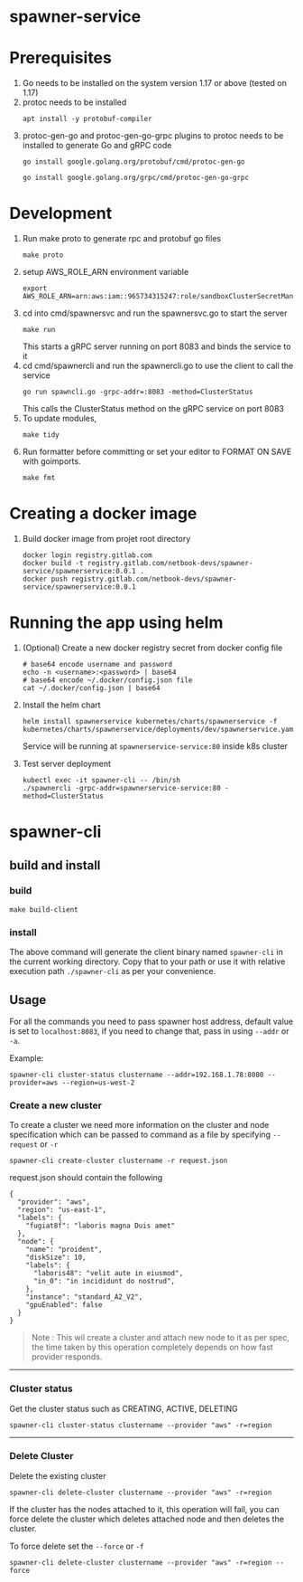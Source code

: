 # spawner-service

# Prerequisites
1. Go needs to be installed on the system version 1.17 or above (tested on 1.17)
2. protoc needs to be installed
    ```
    apt install -y protobuf-compiler
    ```
3. protoc-gen-go and protoc-gen-go-grpc plugins to protoc needs to be installed to generate Go and gRPC code
    ```
    go install google.golang.org/protobuf/cmd/protoc-gen-go
    
    go install google.golang.org/grpc/cmd/protoc-gen-go-grpc
    ```



# Development

1. Run make proto to generate rpc and protobuf go files
    ```
    make proto
    ```
2. setup AWS_ROLE_ARN environment variable
    ```
    export AWS_ROLE_ARN=arn:aws:iam::965734315247:role/sandboxClusterSecretManagerRole
    ```
3. cd into cmd/spawnersvc and run the spawnersvc.go to start the server
    ```
    make run
    ```
    This starts a gRPC server running on port 8083 and binds the service to it
4. cd cmd/spawnercli and run the spawnercli.go to use the client to call the service
    ```
    go run spawncli.go -grpc-addr=:8083 -method=ClusterStatus
    ```
    This calls the ClusterStatus method on the gRPC service on port 8083
5. To update modules,
    ```
    make tidy
    ```
6. Run formatter before committing or set your editor to FORMAT ON SAVE with goimports.
    ```
    make fmt
    ```

# Creating a docker image

1. Build docker image from projet root directory
    ```
    docker login registry.gitlab.com
    docker build -t registry.gitlab.com/netbook-devs/spawner-service/spawnerservice:0.0.1 .
    docker push registry.gitlab.com/netbook-devs/spawner-service/spawnerservice:0.0.1
    ```

# Running the app using helm

1. (Optional) Create  a new docker registry secret from docker config file
    ```
    # base64 encode username and password
    echo -n <username>:<password> | base64
    # base64 encode ~/.docker/config.json file
    cat ~/.docker/config.json | base64
    ```
1. Install the helm chart
    ```
    helm install spawnerservice kubernetes/charts/spawnerservice -f kubernetes/charts/spawnerservice/deployments/dev/spawnerservice.yaml
    ```
    Service will be running at `spawnerservice-service:80` inside k8s cluster

2. Test server deployment
    ```
    kubectl exec -it spawner-cli -- /bin/sh
    ./spawnercli -grpc-addr=spawnerservice-service:80 -method=ClusterStatus
    ```



# spawner-cli

## build and install

### build

```
make build-client
```

### install

The above command will generate the client binary named `spawner-cli` in the current working directory. Copy that to your path or use it with relative execution path `./spawner-cli` as per your convenience.

## Usage

For all the commands you need to pass spawner host address, default value is set to `localhost:8083`, if you need to change that, pass in using `--addr` or `-a`.

Example:

```
spawner-cli cluster-status clustername --addr=192.168.1.78:8080 --provider=aws --region=us-west-2
```

### Create a new cluster

To create a cluster we need more information on the cluster and node specification which can be passed to command as a file by specifying `--request` or `-r`

```
spawner-cli create-cluster clustername -r request.json
```

request.json should contain the following

```
{
  "provider": "aws",
  "region": "us-east-1",
  "labels": {
    "fugiat8f": "laboris magna Duis amet"
  },
  "node": {
    "name": "proident",
    "diskSize": 10,
    "labels": {
      "laboris48": "velit aute in eiusmod",
      "in_0": "in incididunt do nostrud",
    },
    "instance": "standard_A2_V2",
    "gpuEnabled": false
  }
}

```

> Note : This wil create a cluster and attach new node to it as per spec, the time taken by this operation completely depends on how fast provider responds.

---

### Cluster status

Get the cluster status such as CREATING, ACTIVE, DELETING

```
spawner-cli cluster-status clustername --provider "aws" -r=region
```
----

### Delete Cluster 

Delete the existing cluster
```
spawner-cli delete-cluster clustername --provider "aws" -r=region
```

If the cluster has the nodes attached to it, this operation will fail, you can force delete the cluster which deletes attached node and then deletes the cluster.

To force delete set the `--force` or `-f`

```
spawner-cli delete-cluster clustername --provider "aws" -r=region --force
```
